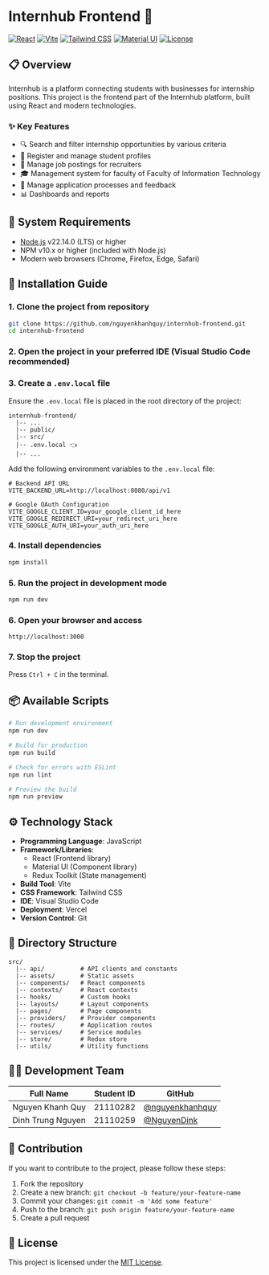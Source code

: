 # Internhub Frontend 🚀

[![React](https://img.shields.io/badge/React-19-blue.svg)](https://reactjs.org/)
[![Vite](https://img.shields.io/badge/Vite-Latest-purple.svg)](https://vitejs.dev/)
[![Tailwind CSS](https://img.shields.io/badge/Tailwind-CSS-38B2AC)](https://tailwindcss.com/)
[![Material UI](https://img.shields.io/badge/Material-UI-0081CB)](https://mui.com/)
[![License](https://img.shields.io/badge/License-MIT-green.svg)](./LICENSE)

## 📋 Overview

Internhub is a platform connecting students with businesses for internship positions. This project is the frontend part of the Internhub platform, built using React and modern technologies.

### ✨ Key Features

- 🔍 Search and filter internship opportunities by various criteria
- 📝 Register and manage student profiles
- 💼 Manage job postings for recruiters
- 🎓 Management system for faculty of Faculty of Information Technology
- 🔄 Manage application processes and feedback
- 📊 Dashboards and reports

## 🔧 System Requirements

- [Node.js](https://nodejs.org/en/download) v22.14.0 (LTS) or higher
- NPM v10.x or higher (included with Node.js)
- Modern web browsers (Chrome, Firefox, Edge, Safari)

## 🚀 Installation Guide

### 1. Clone the project from repository

```sh
git clone https://github.com/nguyenkhanhquy/internhub-frontend.git
cd internhub-frontend
```

### 2. Open the project in your preferred IDE (Visual Studio Code recommended)

### 3. Create a `.env.local` file

Ensure the `.env.local` file is placed in the root directory of the project:

```plaintext
internhub-frontend/
  |-- ...
  |-- public/
  |-- src/
  |-- .env.local 👈
  |-- ...
```

Add the following environment variables to the `.env.local` file:

```plaintext
# Backend API URL
VITE_BACKEND_URL=http://localhost:8080/api/v1

# Google OAuth Configuration
VITE_GOOGLE_CLIENT_ID=your_google_client_id_here
VITE_GOOGLE_REDIRECT_URI=your_redirect_uri_here
VITE_GOOGLE_AUTH_URI=your_auth_uri_here
```

### 4. Install dependencies

```sh
npm install
```

### 5. Run the project in development mode

```sh
npm run dev
```

### 6. Open your browser and access

```plaintext
http://localhost:3000
```

### 7. Stop the project

Press `Ctrl + C` in the terminal.

## 📦 Available Scripts

```sh
# Run development environment
npm run dev

# Build for production
npm run build

# Check for errors with ESLint
npm run lint

# Preview the build
npm run preview
```

## ⚙️ Technology Stack

- **Programming Language**: JavaScript
- **Framework/Libraries**:
  - React (Frontend library)
  - Material UI (Component library)
  - Redux Toolkit (State management)
- **Build Tool**: Vite
- **CSS Framework**: Tailwind CSS
- **IDE**: Visual Studio Code
- **Deployment**: Vercel
- **Version Control**: Git

## 📁 Directory Structure

```plaintext
src/
  |-- api/          # API clients and constants
  |-- assets/       # Static assets
  |-- components/   # React components
  |-- contexts/     # React contexts
  |-- hooks/        # Custom hooks
  |-- layouts/      # Layout components
  |-- pages/        # Page components
  |-- providers/    # Provider components
  |-- routes/       # Application routes
  |-- services/     # Service modules
  |-- store/        # Redux store
  |-- utils/        # Utility functions
```

## 👨‍💻 Development Team

| Full Name | Student ID | GitHub |
|-----------|------------|--------|
| Nguyen Khanh Quy | 21110282 | [@nguyenkhanhquy](https://github.com/nguyenkhanhquy) |
| Dinh Trung Nguyen | 21110259 | [@NguyenDink](https://github.com/NguyenDink) |

## 🤝 Contribution

If you want to contribute to the project, please follow these steps:

1. Fork the repository
2. Create a new branch: `git checkout -b feature/your-feature-name`
3. Commit your changes: `git commit -m 'Add some feature'`
4. Push to the branch: `git push origin feature/your-feature-name`
5. Create a pull request

## 📄 License

This project is licensed under the [MIT License](./LICENSE).
